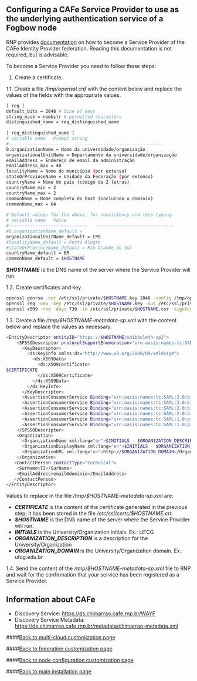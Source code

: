 ## Configuring a CAFe Service Provider to use as the underlying authentication service of a Fogbow node

RNP provides [documentation](https://wiki.rnp.br/pages/viewpage.action?pageId=69969868) on how to become a Service Provider of the CAFe Identity Provider 
federation. Reading this documentation is not required, but is advisable.

To become a Service Provider you need to follow these steps:

1. Create a certificate.

1.1. Create a file */tmp/openssl.cnf* with the content below and replace the values of the fields with the 
appropriate values.
```bash
[ req ]
default_bits = 2048 # Size of keys
string_mask = nombstr # permitted characters
distinguished_name = req_distinguished_name
 
[ req_distinguished_name ]
# Variable name   Prompt string
#----------------------   ----------------------------------
0.organizationName = Nome da universidade/organização
organizationalUnitName = Departamento da universidade/organização
emailAddress = Endereço de email da administração
emailAddress_max = 40
localityName = Nome do município (por extenso)
stateOrProvinceName = Unidade da Federação (por extenso)
countryName = Nome do país (código de 2 letras)
countryName_min = 2
countryName_max = 2
commonName = Nome completo do host (incluíndo o domínio)
commonName_max = 64
 
# Default values for the above, for consistency and less typing.
# Variable name   Value
#------------------------------   ------------------------------
#0.organizationName_default =
organizationalUnitName_default = CPD
#localityName_default = Porto Alegre
#stateOrProvinceName_default = Rio Grande do Sul
countryName_default = BR
commonName_default = $HOSTNAME
```

***$HOSTNAME*** is the DNS name of the server where the Service Provider will run.

1.2. Create certificates and key
```bash
openssl genrsa -out /etc/ssl/private/$HOSTNAME.key 2048 -config /tmp/openssl.cnf
openssl req -new -key /etc/ssl/private/$HOSTNAME.key -out /etc/ssl/private/$HOSTNAME.csr -batch -config /tmp/openssl.cnf
openssl x509 -req -days 730 -in /etc/ssl/private/$HOSTNAME.csr -signkey /etc/ssl/private/$HOSTNAME.key -out /etc/ssl/certs/$HOSTNAME.crt
```

1.3. Create a file */tmp/$HOSTNAME-metadata-sp.xml* with the content below and replace the values as necessary.
```bash
<EntityDescriptor entityID="https://$HOSTNAME/shibboleth-sp2">
    <SPSSODescriptor protocolSupportEnumeration="urn:oasis:names:tc:SAML:1.1:protocol urn:oasis:names:tc:SAML:2.0:protocol">
      <KeyDescriptor>
        <ds:KeyInfo xmlns:ds="http://www.w3.org/2000/09/xmldsig#">
          <ds:X509Data>
            <ds:X509Certificate>
$CERTIFICATE
            </ds:X509Certificate>
          </ds:X509Data>
        </ds:KeyInfo>
      </KeyDescriptor>
      <AssertionConsumerService Binding="urn:oasis:names:tc:SAML:2.0:bindings:HTTP-POST" Location="https://$HOSTNAME/Shibboleth.sso/SAML2/POST" index="1"/>
      <AssertionConsumerService Binding="urn:oasis:names:tc:SAML:2.0:bindings:HTTP-POST-SimpleSign" Location="https://$HOSTNAME/Shibboleth.sso/SAML2/POST-SimpleSign" index="2"/>
      <AssertionConsumerService Binding="urn:oasis:names:tc:SAML:2.0:bindings:HTTP-Artifact" Location="https://$HOSTNAME/Shibboleth.sso/SAML2/Artifact" index="3"/>
      <AssertionConsumerService Binding="urn:oasis:names:tc:SAML:2.0:bindings:PAOS" Location="https://$HOSTNAME/Shibboleth.sso/SAML2/ECP" index="4"/>
      <AssertionConsumerService Binding="urn:oasis:names:tc:SAML:1.0:profiles:browser-post" Location="https://$HOSTNAME/Shibboleth.sso/SAML/POST" index="5"/>
      <AssertionConsumerService Binding="urn:oasis:names:tc:SAML:1.0:profiles:artifact-01" Location="https://$HOSTNAME/Shibboleth.sso/SAML/Artifact" index="6"/>
    </SPSSODescriptor>
    <Organization>
      <OrganizationName xml:lang="en">$INITIALS - $ORGANIZATION_DESCRIPTION</OrganizationName>
      <OrganizationDisplayName xml:lang="en">$INITIALS - $ORGANIZATION_DESCRIPTION</OrganizationDisplayName>
      <OrganizationURL xml:lang="en">http://$ORGANIZATION_DOMAIN</OrganizationURL>
    </Organization>
   <ContactPerson contactType="technical">
    <SurName>TI</SurName>
    <EmailAddress>email@dominio</EmailAddress>
   </ContactPerson>
</EntityDescriptor>
```

Values to replace in the file */tmp/$HOSTNAME-metadata-sp.xml* are: 
- ***CERTIFICATE*** is the content of the certificate generated in the previous step; it has been stored in the
file */etc/ssl/certs/$HOSTNAME.crt*.
- ***$HOSTNAME*** is the DNS name of the server where the Service Provider will run.
- ***INITIALS*** is the University/Organization initials. Ex.: UFCG
- ***ORGANIZATION_DESCRIPTION*** is a description for the University/Organization 
- ***ORGANIZATION_DOMAIN*** is the University/Organization domain. Ex.: ufcg.edu.br

1.4. Send the content of the */tmp/$HOSTNAME-metadata-sp.xml* file to RNP and wait for the confirmation that
your service has been registered as a Service Provider.

## Information about CAFe
- Discovery Service: https://ds.chimarrao.cafe.rnp.br/WAYF
- Discovery Service Metadata: https://ds.chimarrao.cafe.rnp.br/metadata/chimarrao-metadata.xml

####[Back to multi-cloud customization page](multi-cloud.md)

####[Back to federation customization page](federation.md)

####[Back to node configuration customization page](node-configuration.md)

####[Back to main installation page](main.md)